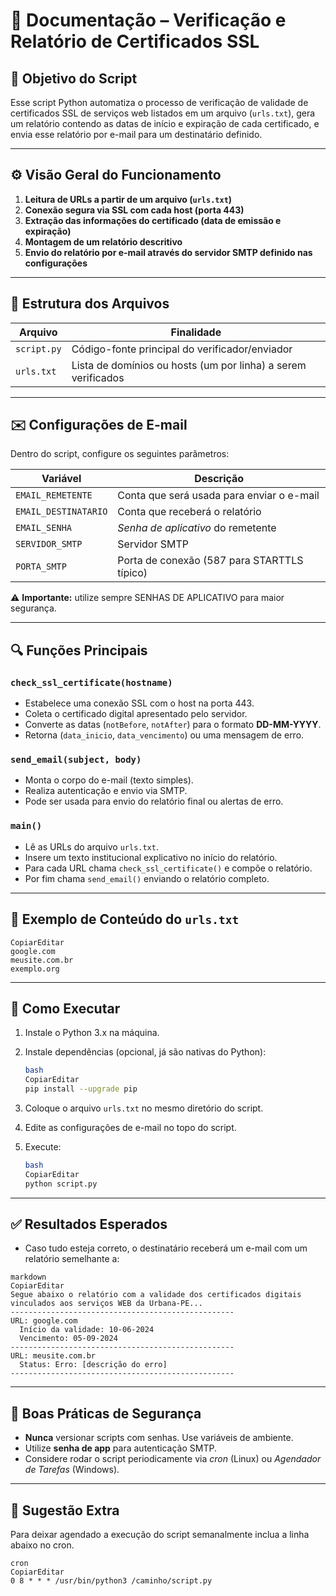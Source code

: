 # 📄 **Documentação – Verificação e Relatório de Certificados SSL**

## 📌 **Objetivo do Script**

Esse script Python automatiza o processo de verificação de validade de certificados SSL de serviços web listados em um arquivo (`urls.txt`), gera um relatório contendo as datas de início e expiração de cada certificado, e envia esse relatório por e-mail para um destinatário definido.

---

## ⚙️ **Visão Geral do Funcionamento**

1. **Leitura de URLs a partir de um arquivo (`urls.txt`)**
2. **Conexão segura via SSL com cada host (porta 443)**
3. **Extração das informações do certificado (data de emissão e expiração)**
4. **Montagem de um relatório descritivo**
5. **Envio do relatório por e-mail através do servidor SMTP definido nas configurações**

---

## 📁 Estrutura dos Arquivos

| Arquivo | Finalidade |
| --- | --- |
| `script.py` | Código-fonte principal do verificador/enviador |
| `urls.txt` | Lista de domínios ou hosts (um por linha) a serem verificados |

---

## ✉️ Configurações de E-mail

Dentro do script, configure os seguintes parâmetros:

| Variável | Descrição |
| --- | --- |
| `EMAIL_REMETENTE` | Conta que será usada para enviar o e-mail |
| `EMAIL_DESTINATARIO` | Conta que receberá o relatório |
| `EMAIL_SENHA` | *Senha de aplicativo* do remetente |
| `SERVIDOR_SMTP` | Servidor SMTP |
| `PORTA_SMTP` | Porta de conexão (587 para STARTTLS típico) |

⚠️ **Importante:** utilize sempre SENHAS DE APLICATIVO para maior segurança.

---

## 🔍 Funções Principais

### `check_ssl_certificate(hostname)`

- Estabelece uma conexão SSL com o host na porta 443.
- Coleta o certificado digital apresentado pelo servidor.
- Converte as datas (`notBefore`, `notAfter`) para o formato **DD-MM-YYYY**.
- Retorna (`data_inicio`, `data_vencimento`) ou uma mensagem de erro.

### `send_email(subject, body)`

- Monta o corpo do e-mail (texto simples).
- Realiza autenticação e envio via SMTP.
- Pode ser usada para envio do relatório final ou alertas de erro.

### `main()`

- Lê as URLs do arquivo `urls.txt`.
- Insere um texto institucional explicativo no início do relatório.
- Para cada URL chama `check_ssl_certificate()` e compõe o relatório.
- Por fim chama `send_email()` enviando o relatório completo.

---

## 📝 Exemplo de Conteúdo do `urls.txt`

```
CopiarEditar
google.com
meusite.com.br
exemplo.org

```

---

## 🚀 Como Executar

1. Instale o Python 3.x na máquina.
2. Instale dependências (opcional, já são nativas do Python):
    
    ```bash
    bash
    CopiarEditar
    pip install --upgrade pip
    
    ```
    
3. Coloque o arquivo `urls.txt` no mesmo diretório do script.
4. Edite as configurações de e-mail no topo do script.
5. Execute:
    
    ```bash
    bash
    CopiarEditar
    python script.py
    
    ```
    

---

## ✅ Resultados Esperados

- Caso tudo esteja correto, o destinatário receberá um e-mail com um relatório semelhante a:

```
markdown
CopiarEditar
Segue abaixo o relatório com a validade dos certificados digitais vinculados aos serviços WEB da Urbana-PE...
--------------------------------------------------
URL: google.com
  Início da validade: 10-06-2024
  Vencimento: 05-09-2024
--------------------------------------------------
URL: meusite.com.br
  Status: Erro: [descrição do erro]
--------------------------------------------------

```

---

## 🔐 Boas Práticas de Segurança

- **Nunca** versionar scripts com senhas. Use variáveis de ambiente.
- Utilize **senha de app** para autenticação SMTP.
- Considere rodar o script periodicamente via *cron* (Linux) ou *Agendador de Tarefas* (Windows).

---

## 📅 Sugestão Extra

Para deixar agendado a execução do script semanalmente inclua a linha abaixo no cron.

```
cron
CopiarEditar
0 8 * * * /usr/bin/python3 /caminho/script.py

```
